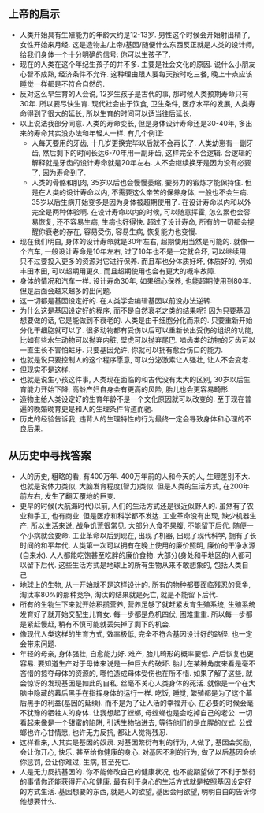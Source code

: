 ## 上帝的启示
- 人类开始具有生殖能力的年龄大约是12-13岁. 男性这个时候会开始射出精子, 女性开始来月经. 这是造物主/上帝/基因/随便什么东西反正就是人类的设计师, 给我们身体一个十分明确的信号: 你可以生孩子了.
- 现在的人类在这个年纪生孩子的并不多. 主要是社会文化的原因. 说什么小朋友心智不成熟, 经济条件不允许. 这种理由跟人要每天按时吃三餐, 晚上十点应该睡觉一样都是不符合自然的.
- 反对这么早生育的人会说, 12岁生孩子是古代的事, 那时候人类预期寿命只有30年. 所以要尽快生育. 现代社会由于饮食, 卫生条件, 医疗水平的发展, 人类寿命得到了很大的延长, 所以生育的时间可以适当往后延长.
- 以上说法我部分同意. 人类的寿命变长, 但是身体设计寿命还是30-40年, 多出来的寿命其实没办法和年轻人一样. 有几个例证:
  - 人每天要用的牙齿, 十几岁更换完毕以后就不会再长了. 人类幼崽有一副牙齿, 然后剩下的时间长达6-70年用一副牙齿, 这样完全不合逻辑. 合逻辑的解释就是牙齿的设计寿命就是20年左右. 人不会继续换牙是因为没有必要了, 因为寿命到了.
  - 人类的骨骼和肌肉, 35岁以后也会慢慢萎缩, 要努力的锻炼才能保持住. 但是在人类的设计寿命以内, 不需要这么辛苦的保养身体, 一般也不会生病. 35岁以后生病开始变多是因为身体被超期使用了. 在设计寿命以内和以外完全是两种体验啊. 在设计寿命以内的时候, 可以随意挥霍, 怎么累也会容易恢复, 还不容易生病, 生病也好得快. 超过了设计寿命, 所有的一切都会提醒你衰老的存在, 容易受伤, 容易生病, 恢复能力也变慢.
- 现在我们明白, 身体的设计寿命就是30年左右, 超期使用当然是可能的. 就像一个汽车, 一般设计寿命是10年左右, 过了10年也不是一定就会坏, 可以继续用. 只不过要投入更多的资源对它进行保养. 而且车也分体质好坏, 体质好的, 例如丰田本田, 可以超期用更久. 而且超期使用也会有更大的概率故障.
- 身体的情况和汽车一样. 设计寿命30年, 如果细心保养, 也能超期使用到80年. 但是后面会越来越多的出问题.
- 这一切都是基因设定好的. 在人类学会编辑基因以前没办法逆转.
- 为什么这是基因设定好的程序, 而不是自然衰老之类的结果呢? 因为只要基因想要做的话, 它是能做到不衰老的. 人类是由干细胞分化而来的. 只要重新开始分化干细胞就可以了. 很多动物都有受伤以后可以重新长出受伤的组织的功能, 比如有些水生动物可以抛弃内脏, 壁虎可以抛弃尾巴. 啮齿类的动物的牙齿可以一直生长不害怕蛀牙. 只要基因允许, 你就可以拥有愈合伤口的能力.
- 也就是说只要控制人的这个程序愿意, 可以分泌激素让人强壮, 让人不会变老.
- 但现实不是这样.
- 也就是说生小孩这件事, 人类现在面临的和古代没有太大的区别, 30岁以后生育能力开始下降, 高龄产妇自身会有更高的风险, 胎儿也会更容易畸形.
- 造物主给人类设定好的生育年龄不是一个文化原因就可以改变的. 至于现在普遍的晚婚晚育更是和人的生理条件背道而驰.
- 历史的经验告诉我, 违背人的生理特性的行为最终一定会导致身体和心理的不良后果.
## 从历史中寻找答案
- 人的历史, 粗略的看, 有400万年. 400万年前的人和今天的人, 生理差别不大. 也就是说体力类似, 大脑发育程度(智力)类似. 但是人类的生活方式, 在200年前左右, 发生了翻天覆地的巨变.
- 更早的时候(大航海时代)以前, 人们的生活方式还是很近似野人的. 虽然有了农业和手工, 也有商业. 但是医疗和科学都不发达. 工业革命没有出现, 缺少机器生产. 所以生活来说, 战争饥荒很常见. 大部分人食不果腹, 不能留下后代. 随便一个小病就会要命. 工业革命以后到现在, 出现了机器, 出现了现代科学, 拥有了长时间的和平年代. 人类第一次可以拥有在晚上使用的廉价照明, 廉价的干净水源(自来水). 人人都能吃饱甚至吃胖的廉价食物. 大部分(身处和平地区的)人都可以留下后代. 这些生活方式是地球上的所有生物从来不敢想象的, 包括人类自己.
- 地球上的生物, 从一开始就不是这样设计的. 所有的物种都要面临残忍的竞争, 淘汰率80%的那种竞争, 淘汰的结果就是死亡, 就是不能留下后代.
- 所有的生物生下来就开始积攒营养, 营养足够了就赶紧发育生殖系统, 生殖系统发育好了就开始交配生儿育女. 每一步都是危机四伏, 困难重重. 所以每一步都是紧赶慢赶, 稍有不慎可能就丢失掉了剩下的机会.
- 像现代人类这样的生育方式, 效率极低, 完全不符合基因设计好的路径. 也一定会带来问题.
- 年轻的母亲, 身体强壮, 自愈能力好. 难产, 胎儿畸形的概率要低. 产后恢复也更容易. 要知道生产对于母体来说是一种巨大的破坏. 胎儿在某种角度来看是毫不吝惜的掠夺母体的资源的, 哪怕造成母体受伤也在所不惜. 如果了解了这些, 就会惊讶的发现基因是如此的自私. 丝毫不关心人类身体的死活. 就像是一个在大脑中隐藏的幕后黑手在指挥身体的运行一样. 吃饭, 睡觉, 繁殖都是为了这个幕后黑手的利益(基因的延续). 而不是为了让人活的幸福开心, 在必要的时候会毫不犹豫的牺牲人的身体. 让我想起了螳螂, 母螳螂也是会吃掉自己的老公. 一切看起来像是一个甜蜜的陷阱, 引诱生物钻进去, 等待他们的是血腥的仪式. 公螳螂也许心甘情愿, 也许无力反抗, 都让人觉得残忍.
- 这样看来, 人其实是基因的奴隶. 对基因繁衍有利的行为, 人做了, 基因会奖励, 会让你开心, 快乐, 甚至给你健康的身心. 对基因不利的行为, 做了以后基因会给你惩罚, 会让你难过, 生病, 甚至死亡.
- 人是无力反抗基因的. 你不能修改自己的健康状况, 也不能期望做了不利于繁衍的事情你还能获得开心和健康. 最有利于身心的生活方式就是按照基因设定好的方式生活. 基因想要的东西, 就是人的欲望, 基因会用欲望, 明明白白的告诉你他想要什么.
